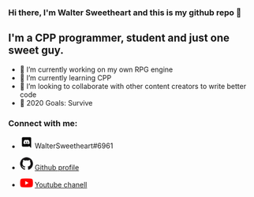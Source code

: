 ### Hi there, I'm Walter Sweetheart and this is my github repo 👋

## I'm a CPP programmer, student and just one sweet guy.
- 🔭 I’m currently working on my own RPG engine
- 🌱 I’m currently learning CPP
- 👯 I’m looking to collaborate with other content creators to write better code
- 🥅 2020 Goals: Survive
### Connect with me:
- [<img align="bottom" alt="discord.com" width="26px" src="https://raw.githubusercontent.com/WalterSweetheart/WalterSweetheart/5523a3501c6d96f5d214e67ca151716dab94b856/Discord-Logo-Black.svg" />](https://discord.com) WalterSweetheart#6961

- [<img align="bottom" alt="github.com" width="26px" src="https://raw.githubusercontent.com/WalterSweetheart/WalterSweetheart/master/GitHub-Mark-32px.png" />](https://github.com/WalterSweetheart) [Github profile](https://github.com/WalterSweetheart)

- [<img alt="bottom" atl="youtube.com" width="26px" src="https://github.com/WalterSweetheart/WalterSweetheart/blob/master/youtube_social_icon_red.png" />](https://www.youtube.com/channel/UC_R9cpdCUqwK4pXjIM2CWHg) [Youtube chanell](https://www.youtube.com/channel/UC_R9cpdCUqwK4pXjIM2CWHg)
